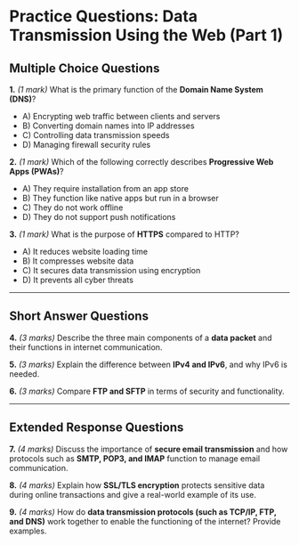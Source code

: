 # **Practice Questions: Data Transmission Using the Web (Part 1)**

## **Multiple Choice Questions**

**1.** *(1 mark)* What is the primary function of the **Domain Name System (DNS)**?  
   - A) Encrypting web traffic between clients and servers  
   - B) Converting domain names into IP addresses  
   - C) Controlling data transmission speeds  
   - D) Managing firewall security rules  

**2.** *(1 mark)* Which of the following correctly describes **Progressive Web Apps (PWAs)**?  
   - A) They require installation from an app store  
   - B) They function like native apps but run in a browser  
   - C) They do not work offline  
   - D) They do not support push notifications  

**3.** *(1 mark)* What is the purpose of **HTTPS** compared to HTTP?  
   - A) It reduces website loading time  
   - B) It compresses website data  
   - C) It secures data transmission using encryption  
   - D) It prevents all cyber threats  

---

## **Short Answer Questions**

**4.** *(3 marks)* Describe the three main components of a **data packet** and their functions in internet communication.  

**5.** *(3 marks)* Explain the difference between **IPv4 and IPv6**, and why IPv6 is needed.  

**6.** *(3 marks)* Compare **FTP and SFTP** in terms of security and functionality.  

---

## **Extended Response Questions**

**7.** *(4 marks)* Discuss the importance of **secure email transmission** and how protocols such as **SMTP, POP3, and IMAP** function to manage email communication.  

**8.** *(4 marks)* Explain how **SSL/TLS encryption** protects sensitive data during online transactions and give a real-world example of its use.  

**9.** *(4 marks)* How do **data transmission protocols (such as TCP/IP, FTP, and DNS)** work together to enable the functioning of the internet? Provide examples.  


